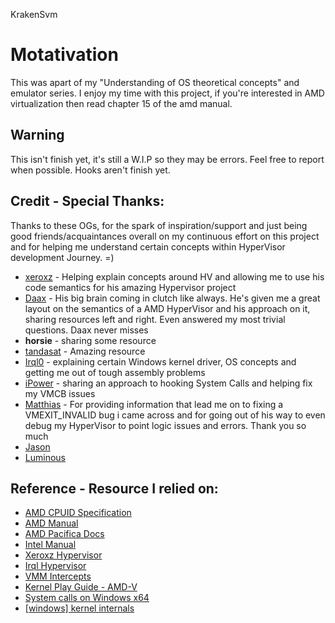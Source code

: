 KrakenSvm

# Motativation
This was apart of my "Understanding of OS theoretical concepts" and emulator series. I enjoy my time with this project, if you're interested in AMD virtualization then read chapter 15 of the amd manual.
## Warning
  This isn't finish yet, it's still a W.I.P so they may be errors. Feel free to report when possible.
  Hooks aren't finish yet.
## Credit - Special Thanks:
  Thanks to these OGs, for the spark of inspiration/support and just being good friends/acquaintances overall on my continuous effort on this project and for helping me understand certain concepts within HyperVisor development Journey. =)
  * [xeroxz](https://twitter.com/_xeroxz?lang=en) - Helping explain concepts around HV and allowing me to use his code semantics for his amazing Hypervisor project
  * [Daax](https://twitter.com/daax_rynd) - His big brain coming in clutch like always. He's given me a great layout on the semantics of a AMD HyperVisor and his approach on it, sharing resources left and right. Even answered my most trivial questions. Daax never misses
  * **horsie** - sharing some resource
  * [tandasat](https://github.com/tandasat/SimpleSvm/) - Amazing resource
  * [Irql0](https://github.com/irql0) - explaining certain Windows kernel driver, OS concepts and getting me out of tough assembly problems
  * [iPower](https://github.com/iPower) - sharing an approach to hooking System Calls and helping fix my VMCB issues
  * [Matthias](https://github.com/not-matthias) - For providing information that lead me on to fixing a VMEXIT_INVALID bug i came across and for going out of his way to even debug my HyperVisor to point logic issues and errors. Thank you so much 
  * [Jason](https://github.com/johnsonjason)
  * [Luminous](https://github.com/389850689) 
   
 ## Reference - Resource I relied on:
   * [AMD CPUID Specification](http://developer.amd.com/wordpress/media/2012/10/254811.pdf)
   * [AMD Manual](https://www.amd.com/system/files/TechDocs/24593.pdf) 
   * [AMD Pacifica Docs](https://course9+s.cs.vt.edu/~cs5204/fall07-kafura/Papers/Virtualization/AMD-Pacifica-slides.pdf)
   * [Intel Manual](https://software.intel.com/content/www/us/en/develop/articles/intel-sdm.html)
   * [Xeroxz Hypervisor](https://githacks.org/_xeroxz/bluepill)
   * [Irql Hypervisor](https://github.com/irql0/limevisor)
   * [VMM Intercepts](https://performancebydesign.blogspot.com/2017/12/hyper-v-architecture-intercepts.html)
   * [Kernel Play Guide - AMD-V](https://nskernel.gitbook.io/kernel-play-guide/kvm/amd-v-and-sev)
   * [System calls on Windows x64](https://www.n4r1b.com/posts/2019/03/system-calls-on-windows-x64/)
   * [[windows] kernel internals](https://www.matteomalvica.com/minutes/windows_kernel/)
 <!-- 
 for any unknown understandings
  - windows stack ABI = https://www.gamasutra.com/view/news/178446/Indepth_Windows_x64_ABI_Stack_frames.php
  -->
